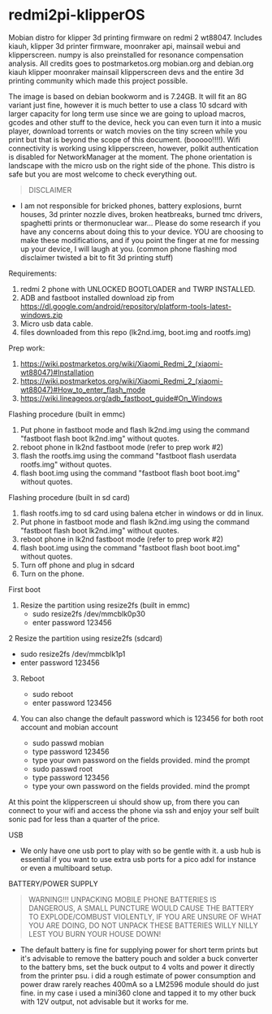 # redmi2pi-klipperOS

Mobian distro for klipper 3d printing firmware on redmi 2 wt88047.
Includes kiauh, klipper 3d printer firmware, moonraker api, mainsail webui and klipperscreen.
numpy is also preinstalled for resonance compensation analysis.
All credits goes to postmarketos.org mobian.org and debian.org kiauh klipper moonraker mainsail klipperscreen devs and the entire 3d printing community which made this project possible.

The image is based on debian bookworm and is 7.24GB. It will fit an 8G variant just fine, however it is much better to use a class 10 sdcard with larger capacity for long term use since we are going to upload macros, gcodes and other stuff to the device, heck you can even turn it into a music player, download torrents or watch movies on the tiny screen while you print but that is beyond the scope of this document. (booooo!!!!). Wifi connectivity is working using klipperscreen, however, polkit authentication is disabled for NetworkManager at the moment. The phone orientation is landscape with the micro usb on the right side of the phone. This distro is safe but you are most welcome to check everything out.

>DISCLAIMER
- I am not responsible for bricked phones, battery explosions, burnt houses, 3d printer nozzle dives, broken heatbreaks, burned tmc drivers, spaghetti prints or thermonuclear war... Please do some research if you have any concerns about doing this to your device. YOU are choosing to make these modifications, and if you point the finger at me for messing up your device, I will laugh at you. (common phone flashing mod disclaimer twisted a bit to fit 3d printing stuff) 

Requirements:
1. redmi 2 phone with UNLOCKED BOOTLOADER and TWRP INSTALLED.
2. ADB and fastboot installed download zip from https://dl.google.com/android/repository/platform-tools-latest-windows.zip
3. Micro usb data cable.
4. files downloaded from this repo (lk2nd.img, boot.img and rootfs.img)

Prep work:
1. https://wiki.postmarketos.org/wiki/Xiaomi_Redmi_2_(xiaomi-wt88047)#Installation
2. https://wiki.postmarketos.org/wiki/Xiaomi_Redmi_2_(xiaomi-wt88047)#How_to_enter_flash_mode
3. https://wiki.lineageos.org/adb_fastboot_guide#On_Windows

Flashing procedure (built in emmc)
1. Put phone in fastboot mode and flash lk2nd.img using the command "fastboot flash boot lk2nd.img" without quotes.
2. reboot phone in lk2nd fastboot mode (refer to prep work #2)
3. flash the rootfs.img using the command "fastboot flash userdata rootfs.img" without quotes.
4. flash boot.img using the command "fastboot flash boot boot.img" without quotes.

Flashing procedure (built in sd card)
1. flash rootfs.img to sd card using balena etcher in windows or dd in linux.
2. Put phone in fastboot mode and flash lk2nd.img using the command "fastboot flash boot lk2nd.img" without quotes.
3. reboot phone in lk2nd fastboot mode (refer to prep work #2)
4. flash boot.img using the command "fastboot flash boot boot.img" without quotes.
5. Turn off phone and plug in sdcard
6. Turn on the phone.

First boot
1. Resize the partition using resize2fs (built in emmc)
   - sudo resize2fs /dev/mmcblk0p30
   - enter password 123456

2 Resize the partition using resize2fs (sdcard)
   - sudo resize2fs /dev/mmcblk1p1
   - enter password 123456

3. Reboot
   - sudo reboot
   - enter password 123456
   
5. You can also change the default password which is 123456 for both root account and mobian account
   - sudo passwd mobian
   - type password 123456
   - type your own password on the fields provided. mind the prompt
   - sudo passwd root
   - type password 123456
   - type your own password on the fields provided. mind the prompt
   
At this point the klipperscreen ui should show up, from there you can connect to your wifi and access the phone via ssh and enjoy your self built sonic pad for less than a quarter of the price. 

USB
- We only have one usb port to play with so be gentle with it. a usb hub is essential if you want to use extra usb ports for a pico adxl for instance or even a multiboard setup. 

BATTERY/POWER SUPPLY

>WARNING!!! UNPACKING MOBILE PHONE BATTERIES IS DANGEROUS, A SMALL PUNCTURE WOULD CAUSE THE BATTERY TO EXPLODE/COMBUST VIOLENTLY, IF YOU ARE UNSURE OF WHAT YOU ARE DOING, DO NOT UNPACK THESE BATTERIES WILLY NILLY LEST YOU BURN YOUR HOUSE DOWN!

- The default battery is fine for supplying power for short term prints but it's advisable to remove the battery pouch and solder a buck converter to the battery bms, set the buck output to 4 volts and power it directly from the printer psu. i did a rough estimate of power consumption and power draw rarely reaches 400mA so a LM2596 module should do just fine. in my case i used a mini360 clone and tapped it to my other buck with 12V output, not advisable but it works for me.

